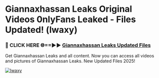 # Giannaxhassan Leaks Original Videos 0nlyFans Leaked - Files Updated! (lwaxy)

<h3>🔴 CLICK HERE 🌐==►► <a href="https://tinyurl.com/2jnfzry5" rel="nofollow">Giannaxhassan Leaks Updated Files</a></h3>

Get Giannaxhassan Leaks and all content. Now you can access all videos and pictures of Giannaxhassan Leaks. New Updated Files 2025!

[![lwaxy](https://i.imgur.com/GyGTBgg.gif)](https://tinyurl.com/2jnfzry5)
